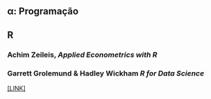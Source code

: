 ## α: Programação

## R

### Achim Zeileis, _Applied Econometrics with R_

### Garrett Grolemund & Hadley Wickham _R for Data Science_
[[LINK]](https://r4ds.had.co.nz/)
